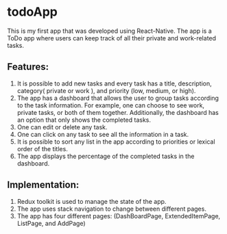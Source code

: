 # todoApp



This is my first app that was developed using  React-Native. The app is a ToDo app where users can keep track of all their private and work-related tasks.

## Features:

1. It is possible to add new tasks and every task has a title, description, category( private or work ), and priority (low, medium, or high).
2. The app has a dashboard that allows the user to group tasks according to the task information. For example, one can choose to see work,  private tasks, or both of them together.  Additionally, the dashboard has an option that only shows the completed tasks.
3. One can edit or delete any task.
4. One can click on any task to see all the information in a task.
5. It is possible to sort any list in the app according to priorities or lexical order of the titles.
6. The app displays the percentage of the completed tasks in the dashboard.

## Implementation:

1. Redux toolkit is used to manage the state of the app.
2. The app uses stack navigation to change between different pages.
3. The app has four different pages: (DashBoardPage, ExtendedItemPage, ListPage, and AddPage)
